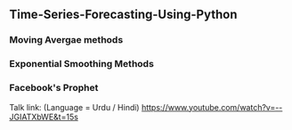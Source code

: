 ## Time-Series-Forecasting-Using-Python
### Moving Avergae methods 
### Exponential Smoothing Methods 
### Facebook's Prophet

Talk link: (Language = Urdu / Hindi)
https://www.youtube.com/watch?v=--JGIATXbWE&t=15s
